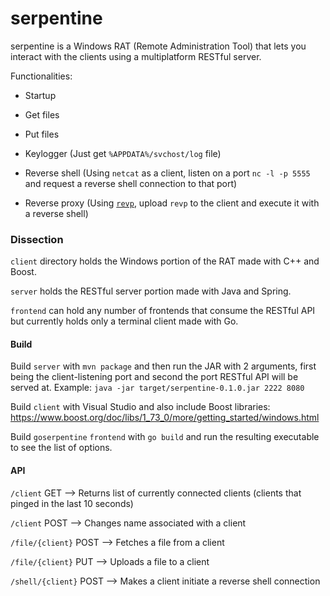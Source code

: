 # serpentine
serpentine is a Windows RAT (Remote Administration Tool) that lets you interact with the clients using a multiplatform RESTful server.

Functionalities:

- Startup

- Get files

- Put files

- Keylogger (Just get `%APPDATA%/svchost/log` file)

- Reverse shell (Using `netcat` as a client, listen on a port `nc -l -p 5555` and request a reverse shell connection to that port)

- Reverse proxy (Using [`revp`](https://github.com/jafarlihi/revp), upload `revp` to the client and execute it with a reverse shell)

### Dissection
`client` directory holds the Windows portion of the RAT made with C++ and Boost.

`server` holds the RESTful server portion made with Java and Spring.

`frontend` can hold any number of frontends that consume the RESTful API but currently holds only a terminal client made with Go.

#### Build
Build `server` with `mvn package` and then run the JAR with 2 arguments, first being the client-listening port and second the port RESTful API will be served at. Example: `java -jar target/serpentine-0.1.0.jar 2222 8080`

Build `client` with Visual Studio and also include Boost libraries: https://www.boost.org/doc/libs/1_73_0/more/getting_started/windows.html

Build `goserpentine` `frontend` with `go build` and run the resulting executable to see the list of options.

#### API
`/client` GET --> Returns list of currently connected clients (clients that pinged in the last 10 seconds)

`/client` POST --> Changes name associated with a client

`/file/{client}` POST --> Fetches a file from a client

`/file/{client}` PUT --> Uploads a file to a client

`/shell/{client}` POST --> Makes a client initiate a reverse shell connection
